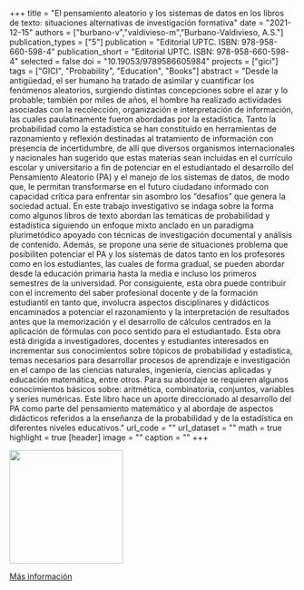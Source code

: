 +++
title = "El pensamiento aleatorio y los sistemas de datos en los libros de texto: situaciones alternativas de investigación formativa"
date = "2021-12-15"
authors = ["burbano-v","valdivieso-m","Burbano-Valdivieso, A.S."]
publication_types = ["5"]
publication = "Editorial UPTC. ISBN: 978-958-660-598-4"
publication_short = "Editorial UPTC. ISBN: 978-958-660-598-4"
selected = false
doi = "10.19053/9789586605984"
projects = ["gici"]
tags = ["GICI", "Probability", "Education", "Books"]
abstract = "Desde la antigüedad, el ser humano ha tratado de asimilar y cuantificar los fenómenos aleatorios, surgiendo distintas concepciones sobre el azar y lo probable; también por miles de años, el hombre ha realizado actividades asociadas con la recolección, organización e interpretación de información, las cuales paulatinamente fueron abordadas por la estadística. Tanto la probabilidad como la estadística se han constituido en herramientas de razonamiento y reflexión destinadas al tratamiento de información con presencia de incertidumbre, de allí que diversos organismos internacionales y nacionales han sugerido que estas materias sean incluidas en el currículo escolar y universitario a fin de potenciar en el estudiantado el desarrollo del Pensamiento Aleatorio (PA) y el manejo de los sistemas de datos, de modo que, le permitan transformarse en el futuro ciudadano informado con capacidad crítica para enfrentar sin asombro los “desafíos” que genera la sociedad actual. En este trabajo investigativo se indaga sobre la forma como algunos libros de texto abordan las temáticas de probabilidad y estadística siguiendo un enfoque mixto anclado en un paradigma plurimetódico apoyado con técnicas de investigación documental y análisis de contenido. Además, se propone una serie de situaciones problema que posibiliten potenciar el PA y los sistemas de datos tanto en los profesores como en los estudiantes, las cuales de forma gradual, se pueden abordar desde la educación primaria hasta la media e incluso los primeros semestres de la universidad. Por consiguiente, esta obra puede contribuir con el incremento del saber profesional docente y de la formación estudiantil en tanto que, involucra aspectos disciplinares y didácticos encaminados a potenciar el razonamiento y la interpretación de resultados antes que la memorización y el desarrollo de cálculos centrados en la aplicación de fórmulas con poco sentido para el estudiantado. Esta obra está dirigida a investigadores, docentes y estudiantes interesados en incrementar sus conocimientos sobre tópicos de probabilidad y estadística, temas necesarios para desarrollar procesos de aprendizaje e investigación en el campo de las ciencias naturales, ingeniería, ciencias aplicadas y educación matemática, entre otros. Para su abordaje se requieren algunos conocimientos básicos sobre: aritmética, combinatoria, conjuntos, variables y series numéricas. Este libro hace un aporte direccionado al desarrollo del PA como parte del pensamiento matemático y al abordaje de aspectos didácticos referidos a la enseñanza de la probabilidad y de la estadística en diferentes niveles educativos."
url_code = ""
url_dataset = ""
math = true
highlight = true
[header]
image = ""
caption = ""
+++


<img src="https://simehbucket.s3.amazonaws.com/images/43150080ba262e4ec25b05d90e897853-medium.jpg" width= 200>

[Más información](https://editorial.uptc.edu.co/gpd-el-pensamiento-aleatorio-y-los-sistemas-de-datos-en-los-libros-de-texto-9789586605984-624f53341379a.html)
